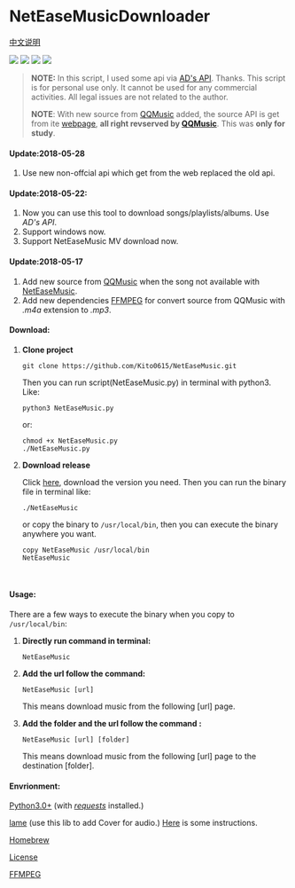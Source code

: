 # NetEaseMusicDownloader

[中文说明](https://github.com/Kito0615/NetEaseMusicDownloader/blob/master/README_CN.md) 

![](https://img.shields.io/badge/Platform-Python3-009eff.svg) ![](https://img.shields.io/badge/Windows-Supported-00efff.svg)  ![](https://img.shields.io/badge/MacOS-Supported-00efff.svg) ![](https://img.shields.io/badge/Linux-Supported-00efff.svg)

> **NOTE:** In this script, I used some api via [AD's API](https://api.imjad.cn/). Thanks. This 
> script is for personal use only. It cannot be used for any commercial 
> activities. All legal issues are not related to the author.
>
> **NOTE**: With new source from [QQMusic](http://y.qq.com) added, the source API is get from ite [webpage](http://y.qq.com), **all right revserved by [QQMusic](http://y.qq.com)**. This was **only for study**.

#### Update:2018-05-28

1. Use new non-offcial api which get from the web replaced the old api.

#### Update:2018-05-22:

1. Now you can use this tool to download songs/playlists/albums. Use *AD's API*.
2. Support windows now. 
3. Support NetEaseMusic MV download now.

#### Update:2018-05-17
1. Add new source from [QQMusic](http://y.qq.com) when the song not available with [NetEaseMusic](http://music.163.com).
2. Add new dependencies [FFMPEG](http://ffmpeg.org) for convert source from QQMusic with *.m4a* extension to *.mp3*.

#### Download:

1. **Clone project**

   ```shell
   git clone https://github.com/Kito0615/NetEaseMusic.git	
   ```

   Then you can run script(NetEaseMusic.py) in terminal with python3. Like:

   ```shell
   python3 NetEaseMusic.py
   ```

   or:

   ```shell
   chmod +x NetEaseMusic.py
   ./NetEaseMusic.py
   ```

2. **Download release**

   Click [here](https://github.com/Kito0615/NetEaseMusicDownloader/releases), download the version you need. Then you can run the binary file in terminal like:

   ```shell
   ./NetEaseMusic
   ```

   or copy the binary to `/usr/local/bin`, then you can execute the binary anywhere you want.

   ```shell
   copy NetEaseMusic /usr/local/bin
   NetEaseMusic
   ```

   ​

#### Usage:

There are a few ways to execute the binary when you copy to `/usr/local/bin`:

1. **Directly run command in terminal:**

   ```shell
   NetEaseMusic	
   ```

2. **Add the url follow the command:**

   ```shell
   NetEaseMusic [url]	
   ```

   This means download music from the following [url] page.

3. **Add the folder and the url follow the command :**

   ```shell
   NetEaseMusic [url] [folder]
   ```

   This means download music from the following [url] page to the destination [folder].

#### Envrionment:

[Python3.0+](https://www.python.org/downloads/mac-osx/) (with [*requests*](https://github.com/requests/requests) installed.)

[lame](http://lame.sourceforge.net) (use this lib to add Cover for audio.) [Here](https://github.com/Kito0615/NetEaseMusicDownloader/blob/master/Install_lame.md) is some instructions.

[Homebrew](https://brew.sh/) 

[License](https://github.com/Kito0615/NetEaseMusicDownloader/blob/master/MIT.md)

[FFMPEG](http://ffmpeg.org)
